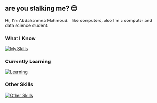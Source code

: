 are you stalking me? 😔
---
Hi, I'm Abdalrahmna Mahmoud. I like computers, also I'm a computer and data science student.

### What I Know
[![My Skills](https://skillicons.dev/icons?i=java,js,cpp,py,r,html,css,bootstrap,sass,webpack,mysql,git&perline=8)](https://skillicons.dev)

### Currently Learning
[![Learning](https://skillicons.dev/icons?i=react,nodejs,docker,bash,powershell)](https://skillicons.dev)

### Other Skills
[![Other Skills](https://skillicons.dev/icons?i=ae,figma)](https://skillicons.dev)
